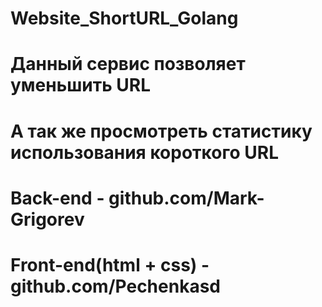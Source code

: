 # Website_ShortURL_Golang
# Данный сервис позволяет уменьшить URL
# А так же просмотреть статистику использования короткого URL

# Back-end  - github.com/Mark-Grigorev
# Front-end(html + css) - github.com/Pechenkasd

